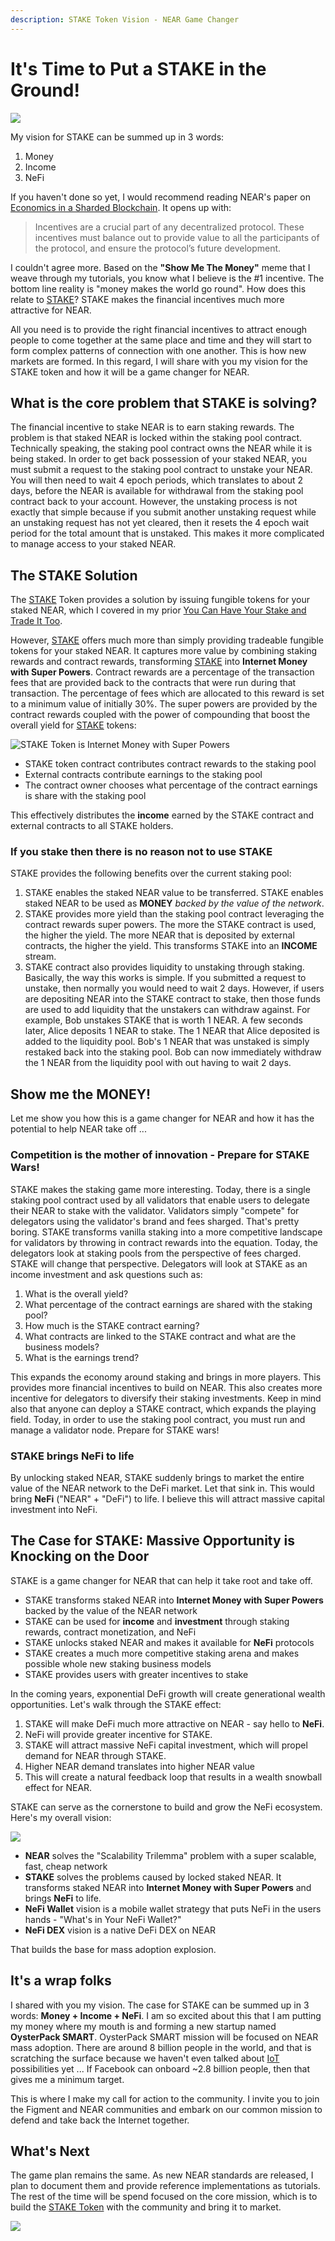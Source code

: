 ```yaml
---
description: STAKE Token Vision - NEAR Game Changer
---
```


# It's Time to Put a STAKE in the Ground!

![](../../../../.gitbook/assets/oysterpack-stake-in-the-ground.jpg)

My vision for STAKE can be summed up in 3 words:

1. Money
2. Income
3. NeFi

If you haven't done so yet, I would recommend reading NEAR's paper on [Economics in a Sharded Blockchain][1]. It opens
up with:

> Incentives are a crucial part of any decentralized protocol. 
> These incentives must balance out to provide value to all the participants of the protocol, and ensure the protocol’s future development.

I couldn't agree more. Based on the **"Show Me The Money"** meme that I weave through my tutorials, you know what I believe
is the #1 incentive. The bottom line reality is "money makes the world go round". How does this relate to [STAKE][2]? 
STAKE makes the financial incentives much more attractive for NEAR.

All you need is to provide the right financial incentives to attract enough people to come together at the same place and 
time and they will start to form complex patterns of connection with one another. This is how new markets are formed.
In this regard, I will share with you my vision for the STAKE token and how it will be a game changer for NEAR.

## What is the core problem that STAKE is solving?

The financial incentive to stake NEAR is to earn staking rewards. The problem is that staked NEAR is locked within the
staking pool contract. Technically speaking, the staking pool contract owns the NEAR while it is being staked. In order
to get back possession of your staked NEAR, you must submit a request to the staking pool contract to unstake your NEAR.
You will then need to wait 4 epoch periods, which translates to about 2 days, before the NEAR is available for withdrawal
from the staking pool contract back to your account. However, the unstaking process is not exactly that simple because
if you submit another unstaking request while an unstaking request has not yet cleared, then it resets the 4 epoch wait
period for the total amount that is unstaked. This makes it more complicated to manage access to your staked NEAR.

## The STAKE Solution

The [STAKE][2] Token provides a solution by issuing fungible tokens for your staked NEAR, which I covered in my prior
[You Can Have Your Stake and Trade It Too][4].

However, [STAKE][2] offers much more than simply providing tradeable fungible tokens for your staked NEAR. It captures
more value by combining staking rewards and contract rewards, transforming [STAKE][2] into **Internet Money with Super Powers**. 
Contract rewards are a percentage of the transaction fees that are provided back to the contracts that were run during 
that transaction. The percentage of fees which are allocated to this reward is set to a minimum value of initially 30%. 
The super powers are provided by the contract rewards coupled with the power of compounding that boost the overall yield for [STAKE][2] tokens:

![STAKE Token is Internet Money with Super Powers](../../../../.gitbook/assets/oysterpack-near-stake-token-overview-1-.png)
- STAKE token contract contributes contract rewards to the staking pool
- External contracts contribute earnings to the staking pool
- The contract owner chooses what percentage of the contract earnings is share with the staking pool

This effectively distributes the **income** earned by the STAKE contract and external contracts to all STAKE holders.

### If you stake then there is no reason not to use STAKE

STAKE provides the following benefits over the current staking pool:

1. STAKE enables the staked NEAR value to be transferred. STAKE enables staked NEAR to be used as **MONEY** _backed by the value of the network_.
2. STAKE provides more yield than the staking pool contract leveraging the contract rewards super powers. The more the STAKE contract is used, the higher the yield. The more NEAR that is deposited by external contracts, the higher the yield. This transforms STAKE into an **INCOME** stream.
3. STAKE contract also provides liquidity to unstaking through staking. Basically, the way this works is simple. If you submitted a request to unstake, then normally you would need to wait 2 days. However, if users are depositing NEAR into the STAKE contract to stake, then those funds are used to add liquidity that the unstakers can withdraw against. For example, Bob unstakes STAKE that is worth 1 NEAR. A few seconds later, Alice deposits 1 NEAR to stake. The 1 NEAR that Alice deposited is added to the liquidity pool. Bob's 1 NEAR that was unstaked is simply restaked back into the staking pool. Bob can now immediately withdraw the 1 NEAR from the liquidity pool with out having to wait 2 days. 

## Show me the MONEY!

Let me show you how this is a game changer for NEAR and how it has the potential to help NEAR take off ...

### Competition is the mother of innovation - Prepare for STAKE Wars!

STAKE makes the staking game more interesting. Today, there is a single staking pool contract used by all validators that
enable users to delegate their NEAR to stake with the validator. Validators simply "compete" for delegators using the
validator's brand and fees sharged. That's pretty boring. STAKE transforms vanilla staking into a more competitive landscape
for validators by throwing in contract rewards into the equation. Today, the delegators look at staking pools from the
perspective of fees charged. STAKE will change that perspective. Delegators will look at STAKE as an income investment
and ask questions such as:

1. What is the overall yield?
2. What percentage of the contract earnings are shared with the staking pool?
2. How much is the STAKE contract earning?
3. What contracts are linked to the STAKE contract and what are the business models?
4. What is the earnings trend?

This expands the economy around staking and brings in more players. This provides more financial incentives to build on
NEAR. This also creates more incentive for delegators to diversify their staking investments. Keep in mind also that anyone
can deploy a STAKE contract, which expands the playing field. Today, in order to use the staking pool contract, you must
run and manage a validator node. Prepare for STAKE wars!

### STAKE brings NeFi to life

By unlocking staked NEAR, STAKE suddenly brings to market the entire value of the NEAR network to the DeFi market. Let that
sink in. This would bring **NeFi** ("NEAR" + "DeFi") to life. I believe this will attract massive capital investment into
NeFi.

## The Case for STAKE: Massive Opportunity is Knocking on the Door

STAKE is a game changer for NEAR that can help it take root and take off. 
- STAKE transforms staked NEAR into **Internet Money with Super Powers** backed by the value of the NEAR network
- STAKE can be used for **income** and **investment** through staking rewards, contract monetization, and NeFi
- STAKE unlocks staked NEAR and makes it available for **NeFi** protocols
- STAKE creates a much more competitive staking arena and makes possible whole new staking business models
- STAKE provides users with greater incentives to stake

In the coming years, exponential DeFi growth will create generational wealth opportunities. Let's walk through the STAKE
effect:

1. STAKE will make DeFi much more attractive on NEAR - say hello to **NeFi**. 
2. NeFi will provide greater incentive for STAKE. 
3. STAKE will attract massive NeFi capital investment, which will propel demand for NEAR through STAKE.
4. Higher NEAR demand translates into higher NEAR value
5. This will create a natural feedback loop that results in a wealth snowball effect for NEAR. 

STAKE can serve as the cornerstone to build and grow the NeFi ecosystem. Here's my overall vision:

![](../../../../.gitbook/assets/oysterpack-stake-vision.png)

- **NEAR** solves the "Scalability Trilemma" problem with a super scalable, fast, cheap network
- **STAKE** solves the problems caused by locked staked NEAR. It transforms staked NEAR into **Internet Money with Super Powers** and brings **NeFi** to life.
- **NeFi Wallet** vision is a mobile wallet strategy that puts NeFi in the users hands - "What's in Your NeFi Wallet?"
- **NeFi DEX** vision is a native DeFi DEX on NEAR

That builds the base for mass adoption explosion. 

## It's a wrap folks

I shared with you my vision. The case for STAKE can be summed up in 3 words: **Money + Income + NeFi**.
I am so excited about this that I am putting my money where my mouth is and forming a new startup named **OysterPack SMART**.
OysterPack SMART mission will be focused on NEAR mass adoption. There are around 8 billion people in the world, and that 
is scratching the surface because we haven't even talked about [IoT][5] possibilities yet ... 
If Facebook can onboard ~2.8 billion people, then that gives me a minimum target.

This is where I make my call for action to the community. I invite you to join the Figment and NEAR communities and embark on our common mission to defend and take back the Internet together. 

## What's Next

The game plan remains the same. As new NEAR standards are released, I plan to document them and provide reference implementations as tutorials. 
The rest of the time will be spend focused on the core mission, which is to build the [STAKE Token][2] with the community and bring it to market.

![](../../../../.gitbook/assets/oysterpack-team-holding-hands.jpeg)

[1]: https://near.org/papers/economics-in-sharded-blockchain/
[2]: https://github.com/oysterpack/oysterpack-near-stake-token
[3]: https://docs.near.org/docs/validator/staking-overview
[4]: https://learn.figment.io/network-documentation/near/tutorials/1-project_overview/3-stake-fungible-token
[5]: https://en.wikipedia.org/wiki/Internet_of_things
